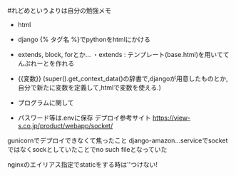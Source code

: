 #れどめというよりは自分の勉強メモ
- html
- django {% タグ名 %}でpythonをhtmlにかける 
- extends, block, forとか...
・extends : テンプレート(base.html)を用いててんぷれーとを作れる
- {{変数}} (super().get_context_data()の辞書で,djangoが用意したものとか,
自分で新たに変数を定義して,htmlで変数を使える.)

- プログラムに関して
- パスワード等は.envに保存
デプロイ参考サイト
https://view-s.co.jp/product/webapp/socket/

gunicornでデプロイできなくて焦ったこと
django-amazon...serviceでsocketではなくsockとしていたことでno such fileとなっていた

nginxのエイリアス指定でstaticをする時は''つけない!
